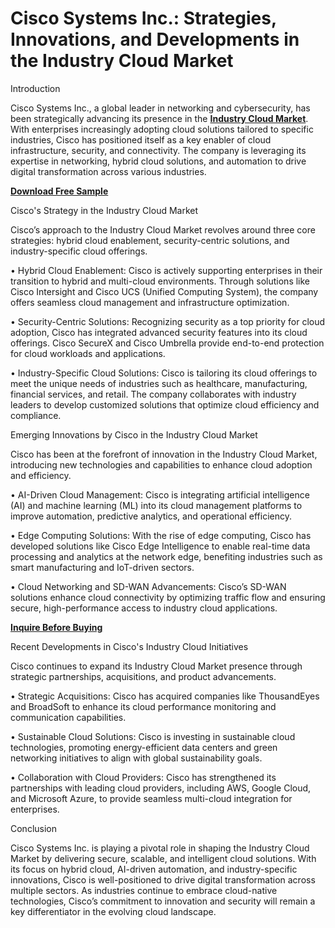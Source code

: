 # Cisco Systems Inc.: Strategies, Innovations, and Developments in the Industry Cloud Market

Introduction

Cisco Systems Inc., a global leader in networking and cybersecurity, has been strategically advancing its presence in the **[Industry Cloud Market](https://www.nextmsc.com/report/industry-cloud-market)**. With enterprises increasingly adopting cloud solutions tailored to specific industries, Cisco has positioned itself as a key enabler of cloud infrastructure, security, and connectivity. The company is leveraging its expertise in networking, hybrid cloud solutions, and automation to drive digital transformation across various industries.

**[Download Free Sample](https://www.nextmsc.com/industry-cloud-market/request-sample)**

Cisco's Strategy in the Industry Cloud Market

Cisco’s approach to the Industry Cloud Market revolves around three core strategies: hybrid cloud enablement, security-centric solutions, and industry-specific cloud offerings.

•	Hybrid Cloud Enablement: Cisco is actively supporting enterprises in their transition to hybrid and multi-cloud environments. Through solutions like Cisco Intersight and Cisco UCS (Unified Computing System), the company offers seamless cloud management and infrastructure optimization.

•	Security-Centric Solutions: Recognizing security as a top priority for cloud adoption, Cisco has integrated advanced security features into its cloud offerings. Cisco SecureX and Cisco Umbrella provide end-to-end protection for cloud workloads and applications.

•	Industry-Specific Cloud Solutions: Cisco is tailoring its cloud offerings to meet the unique needs of industries such as healthcare, manufacturing, financial services, and retail. The company collaborates with industry leaders to develop customized solutions that optimize cloud efficiency and compliance.

Emerging Innovations by Cisco in the Industry Cloud Market

Cisco has been at the forefront of innovation in the Industry Cloud Market, introducing new technologies and capabilities to enhance cloud adoption and efficiency.

•	AI-Driven Cloud Management: Cisco is integrating artificial intelligence (AI) and machine learning (ML) into its cloud management platforms to improve automation, predictive analytics, and operational efficiency.

•	Edge Computing Solutions: With the rise of edge computing, Cisco has developed solutions like Cisco Edge Intelligence to enable real-time data processing and analytics at the network edge, benefiting industries such as smart manufacturing and IoT-driven sectors.

•	Cloud Networking and SD-WAN Advancements: Cisco’s SD-WAN solutions enhance cloud connectivity by optimizing traffic flow and ensuring secure, high-performance access to industry cloud applications.

**[Inquire Before Buying](https://www.nextmsc.com/industry-cloud-market/inquire-before-buying)**

Recent Developments in Cisco's Industry Cloud Initiatives

Cisco continues to expand its Industry Cloud Market presence through strategic partnerships, acquisitions, and product advancements.

•	Strategic Acquisitions: Cisco has acquired companies like ThousandEyes and BroadSoft to enhance its cloud performance monitoring and communication capabilities.

•	Sustainable Cloud Solutions: Cisco is investing in sustainable cloud technologies, promoting energy-efficient data centers and green networking initiatives to align with global sustainability goals.

•	Collaboration with Cloud Providers: Cisco has strengthened its partnerships with leading cloud providers, including AWS, Google Cloud, and Microsoft Azure, to provide seamless multi-cloud integration for enterprises.

Conclusion

Cisco Systems Inc. is playing a pivotal role in shaping the Industry Cloud Market by delivering secure, scalable, and intelligent cloud solutions. With its focus on hybrid cloud, AI-driven automation, and industry-specific innovations, Cisco is well-positioned to drive digital transformation across multiple sectors. As industries continue to embrace cloud-native technologies, Cisco’s commitment to innovation and security will remain a key differentiator in the evolving cloud landscape.
